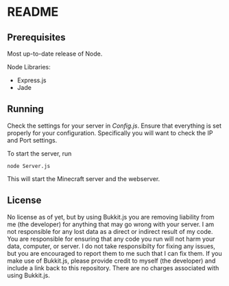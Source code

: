 # README #

## Prerequisites ##
Most up-to-date release of Node.

Node Libraries:
*	Express.js
*	Jade

## Running ##
Check the settings for your server in *Config.js*. Ensure that everything is set properly for your configuration. 
Specifically you will want to check the IP and Port settings.

To start the server, run

	node Server.js

This will start the Minecraft server and the webserver.

## License ##
No license as of yet, but by using Bukkit.js you are removing liability from me (the developer) for anything that may go wrong with your server.
I am not responsible for any lost data as a direct or indirect result of my code.
You are responsible for ensuring that any code you run will not harm your data, computer, or server.
I do not take responsibilty for fixing any issues, but you are encouraged to report them to me such that I can fix them.
If you make use of Bukkit.js, please provide credit to myself (the developer) and include a link back to this repository.
There are no charges associated with using Bukkit.js.